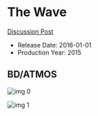 # The Wave

[Discussion Post](https://www.avsforum.com/threads/bass-eq-for-filtered-movies.2995212/post-57481870)

* Release Date: 2016-01-01
* Production Year: 2015

## BD/ATMOS

![img 0](https://i.imgur.com/UaqouCg.jpg)

![img 1](https://i.imgur.com/TfbufBu.jpg)

